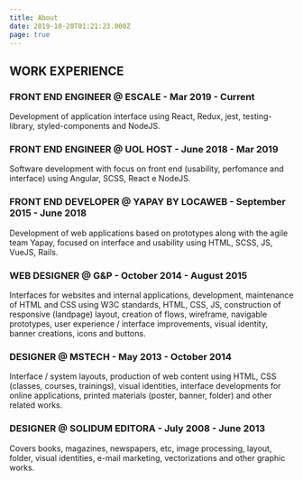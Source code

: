 ```yaml
---
title: About
date: 2019-10-20T01:21:23.000Z
page: true
---
```

## WORK EXPERIENCE

### FRONT END ENGINEER @ ESCALE - Mar 2019 - Current

Development of application interface using React, Redux, jest, testing-library, styled-components and NodeJS.

### FRONT END ENGINEER @ UOL HOST - June 2018 - Mar 2019

Software development with focus on front end (usability, perfomance and interface) using Angular, SCSS, React e NodeJS.

### FRONT END DEVELOPER @ YAPAY BY LOCAWEB - September 2015 - June 2018

Development of web applications based on prototypes along with the agile team Yapay, focused on interface and usability using HTML, SCSS, JS, VueJS, Rails.

### WEB DESIGNER @ G&P - October 2014 - August 2015

Interfaces for websites and internal applications, development, maintenance of HTML and CSS using W3C standards, HTML, CSS, JS, construction of responsive (landpage) layout, creation of flows, wireframe, navigable prototypes, user experience / interface improvements, visual identity, banner creations, icons and buttons.

### DESIGNER @ MSTECH - May 2013 - October 2014

Interface / system layouts, production of web content using HTML, CSS (classes, courses, trainings), visual identities, interface developments for online applications, printed materials (poster, banner, folder) and other related works.

### DESIGNER @ SOLIDUM EDITORA - July 2008 - June 2013

Covers books, magazines, newspapers, etc, image processing, layout, folder, visual identities, e-mail marketing, vectorizations and other graphic works.
